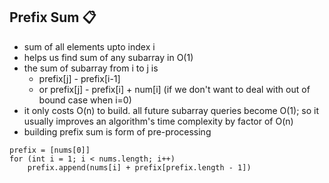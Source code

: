 ## Prefix Sum 📋

- sum of all elements upto index i
- helps us find sum of any subarray in O(1)
- the sum of subarray from i to j is
  - prefix[j] - prefix[i-1]
  - or prefix[j] - prefix[i] + num[i] (if we don't want to deal with out of bound case when i=0)
- it only costs O(n) to build. all future subarray queries become O(1); so it usually improves an algorithm's time complexity by factor of O(n)
- building prefix sum is form of pre-processing

```
prefix = [nums[0]]
for (int i = 1; i < nums.length; i++)
    prefix.append(nums[i] + prefix[prefix.length - 1])
```
